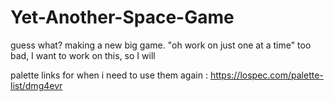# Yet-Another-Space-Game
guess what? making a new big game. "oh work on just one at a time" too bad, I want to work on this, so I will

palette links for when i need to use them again : 
https://lospec.com/palette-list/dmg4evr
